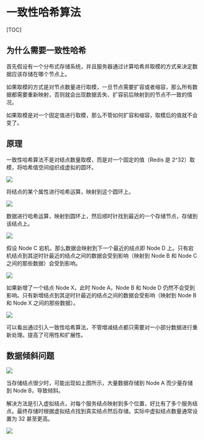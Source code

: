 # 一致性哈希算法

[TOC]

## 为什么需要一致性哈希

首先假设有一个分布式存储系统，并且服务器通过计算哈希并取模的方式来决定数据应该存储在哪个节点上。

如果取模的方式是对节点数量进行取模，一旦节点需要扩容或者缩容，那么所有数据都需要重新映射，否则就会出现数据丢失、扩容前后映射到的节点不一致的情况。

如果取模是对一个固定值进行取模，那么不管如何扩容和缩容，取模后的值就不会变了。

## 原理

一致性哈希算法不是对结点数量取模，而是对一个固定的值（Redis 是 2^32）取模，将哈希值空间组织成虚拟的圆环。

![](_v_images/20190820161749720_30959.png)

将结点的某个属性进行哈希运算，映射到这个圆环上。

![](_v_images/20190820161758618_1292.png)

数据进行哈希运算，映射到圆环上，然后顺时针找到最近的一个存储节点，存储到该结点上。

![](_v_images/20190820161809450_8873.png)

假设 Node C 宕机，那么数据会映射到下一个最近的结点即 Node D 上。只有宕机结点到其逆时针最近的结点之间的数据会受到影响（映射到 Node B 和 Node C 之间的那些数据）会受到影响。

![](_v_images/20190820161820824_9446.png)

如果新增了一个结点 Node X，此时 Node A，Node B 和 Node D 仍然不会受到影响。只有新增结点到其逆时针最近的结点之间的数据会受影响（映射到 Node B 和 Node X 之间的那些数据）。

![](_v_images/20190820161829563_27169.png)

可以看出通过引入一致性哈希算法，不管增减结点都只需要对一小部分数据进行重新处理。提高了可用性和扩展性。

## 数据倾斜问题

![](_v_images/20190820161836849_24337.png)

当存储结点很少时，可能出现如上图所示，大量数据存储到 Node A 而少量存储到 Node B，导致倾斜。

解决方法是引入虚拟结点，对每个服务结点映射到多个位置，好比有了多个服务结点。最终存储时根据虚拟结点找到真实结点然后存储。实际中虚拟结点数量通常设置为 32 甚至更高。

![](_v_images/20190820161844057_30985.png)
